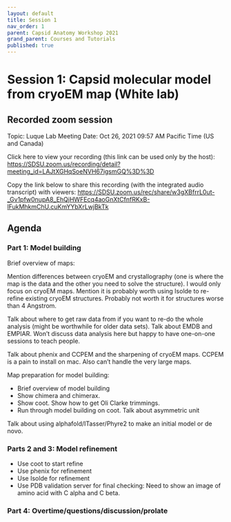 ```yaml
---
layout: default
title: Session 1
nav_order: 1
parent: Capsid Anatomy Workshop 2021
grand_parent: Courses and Tutorials
published: true
---
```


# Session 1: Capsid molecular model from cryoEM map (White lab)

## Recorded zoom session
Topic: Luque Lab Meeting
Date: Oct 26, 2021 09:57 AM Pacific Time (US and Canada)

Click here to view your recording (this link can be used only by the host): 
<https://SDSU.zoom.us/recording/detail?meeting_id=LAJtXGHqSoeNVH67igsmGQ%3D%3D>

Copy the link below to share this recording (with the integrated audio transcript) with viewers:
<https://SDSU.zoom.us/rec/share/w3gXBfrrL0ut-_Gv1pfw0nupA8_EhQjHWFEcq4aoGnXtCfnfRKxB-lFukMhkmChU.cuKmYYbXrLwjBkTk>

## Agenda

### Part 1: Model building

Brief overview of maps:

Mention differences between cryoEM and crystallography (one is where the map is the data and the other you need to solve the structure). I would only focus on cryoEM maps. Mention it is probably worth using Isolde to re-refine existing cryoEM structures. Probably not worth it for structures worse than 4 Angstrom.

Talk about where to get raw data from if you want to re-do the whole analysis (might be worthwhile for older data sets). Talk about EMDB and EMPIAR. Won’t discuss data analysis here but happy to have one-on-one sessions to teach people. 

Talk about phenix and CCPEM and the sharpening of cryoEM maps. CCPEM is a pain to install on mac. Also can’t handle the very large maps.

Map preparation for model building:
+ Brief overview of model building
+ Show chimera and chimerax.
+ Show coot. Show how to get Oli Clarke trimmings.
+ Run through model building on coot. Talk about asymmetric unit

Talk about using alphafold/ITasser/Phyre2 to make an initial model or de novo.
	
		
### Parts 2 and 3: Model refinement

+ Use coot to start refine
+ Use phenix for refinement
+ Use Isolde for refinement
+ Use PDB validation server for final checking: Need to show an image of amino acid with C alpha and C beta.


### Part 4: Overtime/questions/discussion/prolate
